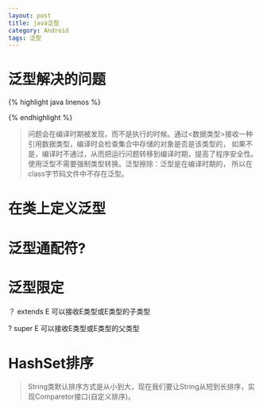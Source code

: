 ```yaml
---
layout: post
title: java泛型
category: Android
tags: 泛型
---
```


# 泛型解决的问题

{% highlight java linenos %}

{% endhighlight %}

> 问题会在编译时期被发现，而不是执行的时候。通过<数据类型>接收一种引用数据类型，编译时会检查集合中存储的对象是否是该类型的，
如果不是，编译时不通过，从而把运行问题转移到编译时期，提高了程序安全性。使用泛型不需要强制类型转换。泛型擦除：泛型是在编译时期的，
所以在class字节码文件中不存在泛型。

# 在类上定义泛型

# 泛型通配符?

# 泛型限定

？ extends E  可以接收E类型或E类型的子类型

? super E  可以接收E类型或E类型的父类型

# HashSet排序

> String类默认排序方式是从小到大，现在我们要让String从短到长排序，实现Comparetor接口(自定义排序)。

